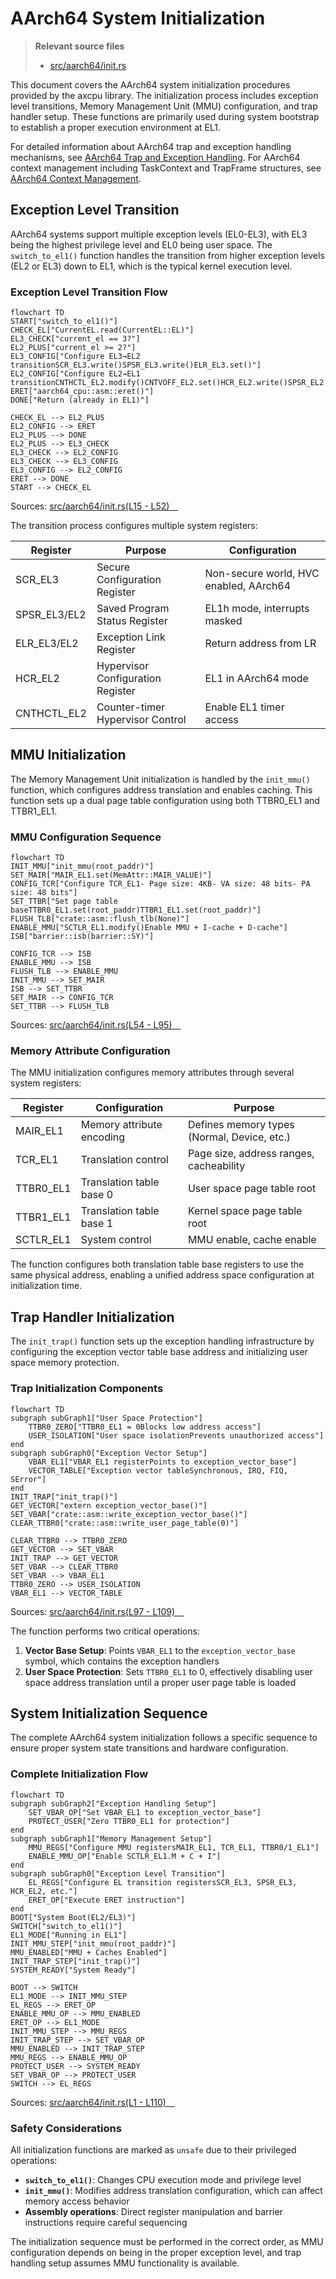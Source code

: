 # AArch64 System Initialization

> **Relevant source files**
> * [src/aarch64/init.rs](https://github.com/arceos-org/axcpu/blob/b93d8fa3/src/aarch64/init.rs)

This document covers the AArch64 system initialization procedures provided by the axcpu library. The initialization process includes exception level transitions, Memory Management Unit (MMU) configuration, and trap handler setup. These functions are primarily used during system bootstrap to establish a proper execution environment at EL1.

For detailed information about AArch64 trap and exception handling mechanisms, see [AArch64 Trap and Exception Handling](/arceos-org/axcpu/3.2-aarch64-trap-and-exception-handling). For AArch64 context management including TaskContext and TrapFrame structures, see [AArch64 Context Management](/arceos-org/axcpu/3.1-aarch64-context-management).

## Exception Level Transition

AArch64 systems support multiple exception levels (EL0-EL3), with EL3 being the highest privilege level and EL0 being user space. The `switch_to_el1()` function handles the transition from higher exception levels (EL2 or EL3) down to EL1, which is the typical kernel execution level.

### Exception Level Transition Flow

```mermaid
flowchart TD
START["switch_to_el1()"]
CHECK_EL["CurrentEL.read(CurrentEL::EL)"]
EL3_CHECK["current_el == 3?"]
EL2_PLUS["current_el >= 2?"]
EL3_CONFIG["Configure EL3→EL2 transitionSCR_EL3.write()SPSR_EL3.write()ELR_EL3.set()"]
EL2_CONFIG["Configure EL2→EL1 transitionCNTHCTL_EL2.modify()CNTVOFF_EL2.set()HCR_EL2.write()SPSR_EL2.write()SP_EL1.set()ELR_EL2.set()"]
ERET["aarch64_cpu::asm::eret()"]
DONE["Return (already in EL1)"]

CHECK_EL --> EL2_PLUS
EL2_CONFIG --> ERET
EL2_PLUS --> DONE
EL2_PLUS --> EL3_CHECK
EL3_CHECK --> EL2_CONFIG
EL3_CHECK --> EL3_CONFIG
EL3_CONFIG --> EL2_CONFIG
ERET --> DONE
START --> CHECK_EL
```

Sources: [src/aarch64/init.rs(L15 - L52)&emsp;](https://github.com/arceos-org/axcpu/blob/b93d8fa3/src/aarch64/init.rs#L15-L52)

The transition process configures multiple system registers:

|Register|Purpose|Configuration|
| --- | --- | --- |
|SCR_EL3|Secure Configuration Register|Non-secure world, HVC enabled, AArch64|
|SPSR_EL3/EL2|Saved Program Status Register|EL1h mode, interrupts masked|
|ELR_EL3/EL2|Exception Link Register|Return address from LR|
|HCR_EL2|Hypervisor Configuration Register|EL1 in AArch64 mode|
|CNTHCTL_EL2|Counter-timer Hypervisor Control|Enable EL1 timer access|

## MMU Initialization

The Memory Management Unit initialization is handled by the `init_mmu()` function, which configures address translation and enables caching. This function sets up a dual page table configuration using both TTBR0_EL1 and TTBR1_EL1.

### MMU Configuration Sequence

```mermaid
flowchart TD
INIT_MMU["init_mmu(root_paddr)"]
SET_MAIR["MAIR_EL1.set(MemAttr::MAIR_VALUE)"]
CONFIG_TCR["Configure TCR_EL1- Page size: 4KB- VA size: 48 bits- PA size: 48 bits"]
SET_TTBR["Set page table baseTTBR0_EL1.set(root_paddr)TTBR1_EL1.set(root_paddr)"]
FLUSH_TLB["crate::asm::flush_tlb(None)"]
ENABLE_MMU["SCTLR_EL1.modify()Enable MMU + I-cache + D-cache"]
ISB["barrier::isb(barrier::SY)"]

CONFIG_TCR --> ISB
ENABLE_MMU --> ISB
FLUSH_TLB --> ENABLE_MMU
INIT_MMU --> SET_MAIR
ISB --> SET_TTBR
SET_MAIR --> CONFIG_TCR
SET_TTBR --> FLUSH_TLB
```

Sources: [src/aarch64/init.rs(L54 - L95)&emsp;](https://github.com/arceos-org/axcpu/blob/b93d8fa3/src/aarch64/init.rs#L54-L95)

### Memory Attribute Configuration

The MMU initialization configures memory attributes through several system registers:

|Register|Configuration|Purpose|
| --- | --- | --- |
|MAIR_EL1|Memory attribute encoding|Defines memory types (Normal, Device, etc.)|
|TCR_EL1|Translation control|Page size, address ranges, cacheability|
|TTBR0_EL1|Translation table base 0|User space page table root|
|TTBR1_EL1|Translation table base 1|Kernel space page table root|
|SCTLR_EL1|System control|MMU enable, cache enable|

The function configures both translation table base registers to use the same physical address, enabling a unified address space configuration at initialization time.

## Trap Handler Initialization

The `init_trap()` function sets up the exception handling infrastructure by configuring the exception vector table base address and initializing user space memory protection.

### Trap Initialization Components

```mermaid
flowchart TD
subgraph subGraph1["User Space Protection"]
    TTBR0_ZERO["TTBR0_EL1 = 0Blocks low address access"]
    USER_ISOLATION["User space isolationPrevents unauthorized access"]
end
subgraph subGraph0["Exception Vector Setup"]
    VBAR_EL1["VBAR_EL1 registerPoints to exception_vector_base"]
    VECTOR_TABLE["Exception vector tableSynchronous, IRQ, FIQ, SError"]
end
INIT_TRAP["init_trap()"]
GET_VECTOR["extern exception_vector_base()"]
SET_VBAR["crate::asm::write_exception_vector_base()"]
CLEAR_TTBR0["crate::asm::write_user_page_table(0)"]

CLEAR_TTBR0 --> TTBR0_ZERO
GET_VECTOR --> SET_VBAR
INIT_TRAP --> GET_VECTOR
SET_VBAR --> CLEAR_TTBR0
SET_VBAR --> VBAR_EL1
TTBR0_ZERO --> USER_ISOLATION
VBAR_EL1 --> VECTOR_TABLE
```

Sources: [src/aarch64/init.rs(L97 - L109)&emsp;](https://github.com/arceos-org/axcpu/blob/b93d8fa3/src/aarch64/init.rs#L97-L109)

The function performs two critical operations:

1. **Vector Base Setup**: Points `VBAR_EL1` to the `exception_vector_base` symbol, which contains the exception handlers
2. **User Space Protection**: Sets `TTBR0_EL1` to 0, effectively disabling user space address translation until a proper user page table is loaded

## System Initialization Sequence

The complete AArch64 system initialization follows a specific sequence to ensure proper system state transitions and hardware configuration.

### Complete Initialization Flow

```mermaid
flowchart TD
subgraph subGraph2["Exception Handling Setup"]
    SET_VBAR_OP["Set VBAR_EL1 to exception_vector_base"]
    PROTECT_USER["Zero TTBR0_EL1 for protection"]
end
subgraph subGraph1["Memory Management Setup"]
    MMU_REGS["Configure MMU registersMAIR_EL1, TCR_EL1, TTBR0/1_EL1"]
    ENABLE_MMU_OP["Enable SCTLR_EL1.M + C + I"]
end
subgraph subGraph0["Exception Level Transition"]
    EL_REGS["Configure EL transition registersSCR_EL3, SPSR_EL3, HCR_EL2, etc."]
    ERET_OP["Execute ERET instruction"]
end
BOOT["System Boot(EL2/EL3)"]
SWITCH["switch_to_el1()"]
EL1_MODE["Running in EL1"]
INIT_MMU_STEP["init_mmu(root_paddr)"]
MMU_ENABLED["MMU + Caches Enabled"]
INIT_TRAP_STEP["init_trap()"]
SYSTEM_READY["System Ready"]

BOOT --> SWITCH
EL1_MODE --> INIT_MMU_STEP
EL_REGS --> ERET_OP
ENABLE_MMU_OP --> MMU_ENABLED
ERET_OP --> EL1_MODE
INIT_MMU_STEP --> MMU_REGS
INIT_TRAP_STEP --> SET_VBAR_OP
MMU_ENABLED --> INIT_TRAP_STEP
MMU_REGS --> ENABLE_MMU_OP
PROTECT_USER --> SYSTEM_READY
SET_VBAR_OP --> PROTECT_USER
SWITCH --> EL_REGS
```

Sources: [src/aarch64/init.rs(L1 - L110)&emsp;](https://github.com/arceos-org/axcpu/blob/b93d8fa3/src/aarch64/init.rs#L1-L110)

### Safety Considerations

All initialization functions are marked as `unsafe` due to their privileged operations:

* **`switch_to_el1()`**: Changes CPU execution mode and privilege level
* **`init_mmu()`**: Modifies address translation configuration, which can affect memory access behavior
* **Assembly operations**: Direct register manipulation and barrier instructions require careful sequencing

The initialization sequence must be performed in the correct order, as MMU configuration depends on being in the proper exception level, and trap handling setup assumes MMU functionality is available.